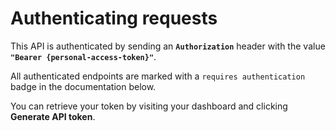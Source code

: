 # Authenticating requests

This API is authenticated by sending an **`Authorization`** header with the value **`"Bearer {personal-access-token}"`**.

All authenticated endpoints are marked with a `requires authentication` badge in the documentation below.

You can retrieve your token by visiting your dashboard and clicking <b>Generate API token</b>.
